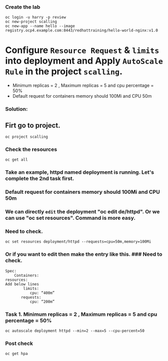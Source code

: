 ### Create the lab
```
oc login -u harry -p review
oc new-project scalling
oc new-app --name hello --image registry.ocp4.example.com:8443/redhattraining/hello-world-nginx:v1.0
```
# Configure `Resource Request` & `limits` into deployment and Apply `AutoScale Rule` in the project `scalling`.
- Minimum replicas = 2 , Maximum replicas = 5 and cpu percentage = 50%
- Default request for containers memory should 100Mi and CPU 50m

### Solution:

## Firt go to project.
```
oc project scalling
```
### Check the resources
```
oc get all
```

### Take an example, httpd named deployment is running. Let's complete the 2nd task first.
### Default request for containers memory should 100Mi and CPU 50m
### We can directly `edit` the deployment "oc edit de/httpd". Or we can use "oc set resources". Command is more easy.

 ### Need to check.
```
oc set resources deployment/httpd --requests=cpu=50m,memory=100Mi 
```

### Or if you want to edit then make the entry like this. ### Need to check.

```
Spec: 
    Containers:
resources:
Add below lines
        limits:
           cpu: “400m”
       requests:
           cpu: “200m”
```

### Task 1. Minimum replicas = 2 , Maximum replicas = 5 and cpu percentage = 50%
```
oc autoscale deployment httpd --min=2 --max=5 --cpu-percent=50
```
### Post check
```
oc get hpa
```
